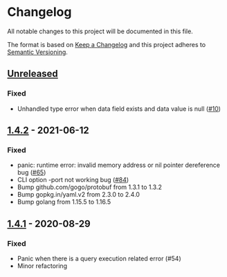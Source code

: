 # Changelog

All notable changes to this project will be documented in this file.

The format is based on [Keep a Changelog](http://keepachangelog.com/en/1.0.0/)
and this project adheres to [Semantic Versioning](http://semver.org/spec/v2.0.0.html).

## [Unreleased](../../releases/tag/X.Y.Z)

### Fixed

- Unhandled type error when data field exists and data value is null ([#10](../../issues/10))

## [1.4.2](../../releases/tag/1.4.2) - 2021-06-12

### Fixed

- panic: runtime error: invalid memory address or nil pointer dereference bug ([#65](../../issues/65))
- CLI option -port not working bug ([#84](../../issues/84))
- Bump github.com/gogo/protobuf from 1.3.1 to 1.3.2
- Bump gopkg.in/yaml.v2 from 2.3.0 to 2.4.0
- Bump golang from 1.15.5 to 1.16.5

## [1.4.1](../../releases/tag/1.4.1) - 2020-08-29

### Fixed

- Panic when there is a query execution related error (#54)
- Minor refactoring
